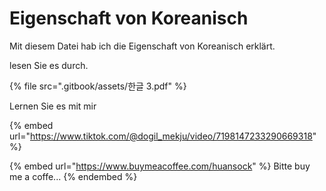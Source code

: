 # Eigenschaft von Koreanisch

Mit diesem Datei hab ich die Eigenschaft von Koreanisch erklärt.

lesen Sie es durch.

{% file src=".gitbook/assets/한글 3.pdf" %}

Lernen Sie es mit mir&#x20;

{% embed url="https://www.tiktok.com/@dogil_mekju/video/7198147233290669318" %}

{% embed url="https://www.buymeacoffee.com/huansock" %}
Bitte buy me a coffe...
{% endembed %}

